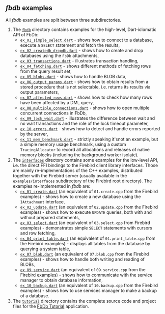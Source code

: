 ## *fbdb* examples

All *fbdb* examples are split between three subdirectories.

1. The [`fbdb`](https://github.com/hipercompl/fbdb/tree/main/example/fbdb) directory contains examples for the high-level, Dart-idiomatic API of FbDb:
    - [`ex_01_simple_select.dart`](https://github.com/hipercompl/fbdb/blob/main/example/fbdb/ex_01_simple_select.dart) - shows how to connect to a database, execute a `SELECT` statement and fetch the results,
    - [`ex_02_createdb_dropdb.dart`](https://github.com/hipercompl/fbdb/blob/main/example/fbdb/ex_02_createdb_dropdb.dart) - shows how to create and drop databases using the `FbDb` attachments,
    - [`ex_03_transactions.dart`](https://github.com/hipercompl/fbdb/blob/main/example/fbdb/ex_03_transactions.dart) - illustrates transaction handling,
    - [`ex_04_fetching.dart`](https://github.com/hipercompl/fbdb/blob/main/example/fbdb/ex_04_fetching.dart) - shows different methods of fetching rows from the query result set,
    - [`ex_05_blobs.dart`](https://github.com/hipercompl/fbdb/blob/main/example/fbdb/ex_05_blobs.dart) - shows how to handle BLOB data,
    - [`ex_06_output_params.dart`](https://github.com/hipercompl/fbdb/blob/main/example/fbdb/ex_06_output_params.dart) - shows how to obtain results from a stored procedure that is not selectable, i.e. returns its results via output parameters,
    - [`ex_07_affected_rows.dart`](https://github.com/hipercompl/fbdb/blob/main/example/fbdb/ex_07_affected_rows.dart) - shows how to check how many rows have been affected by a DML query,
    - [`ex_08_multiple_connections.dart`](https://github.com/hipercompl/fbdb/blob/main/example/fbdb/ex_08_multiple_connections.dart) - shows how to open multiple concurrent connections in FbDb,
    - [`ex_09_lock_wait.dart`](https://github.com/hipercompl/fbdb/blob/main/example/fbdb/ex_09_lock_wait.dart) - illustrates the difference between wait and no wait transactions and the role of the lock timeout parameter,
    - [`ex_10_errors.dart`](https://github.com/hipercompl/fbdb/blob/main/example/fbdb/ex_10_errors.dart) - shows how to detect and handle errors reported by the server,
    - [`ex_11_mem_benchmark.dart`](https://github.com/hipercompl/fbdb/blob/main/example/fbdb/ex_11_mem_benchmark.dart) - strictly speaking it'snot an example, but a simple memory usage benchmark, using a custom `TracingAllocator` to record all allocations and releases of native memory blocks (including the background worker isolate).
2. The [`interfaces`](https://github.com/hipercompl/fbdb/tree/main/example/interfaces) directory contains some examples for the low-level API, i.e. the direct FFI bindings to the Firebird client library interfaces. Those are mainly re-implementations of the C++ examples, distributed together with the Firebird server (usually available in the `examples/interfaces` subdirectory of the Firebird root directory). The examples re-implemented in *fbdb* are:
    - [`ex_01_create.dart`](https://github.com/hipercompl/fbdb/blob/main/example/interfaces/ex_01_create.dart) (an equivalent of `01.create.cpp` from the Firebird examples) - shows how to create a new database using the `IAttachment` interface,
    - [`ex_02_update.dart`](https://github.com/hipercompl/fbdb/blob/main/example/interfaces/ex_02_update.dart) (an equivalent of `02.update.cpp` from the Firebird examples) - shows how to execute `UPDATE` queries, both with and without prepared statements,
    - [`ex_03_select.dart`](https://github.com/hipercompl/fbdb/blob/main/example/interfaces/ex_03_select.dart) (an equivalent of `03.select.cpp` from Firebird examples) - demonstrates simple `SELECT` statements with cursors and row fetching,
    - [`ex_04_print_table.dart`](https://github.com/hipercompl/fbdb/blob/main/example/interfaces/ex_04_print_table.dart) (an equivalent of `04.print_table.cpp` from the Firebird examples) - displays all tables from the database by querying a system table,
    - [`ex_07_blob.dart`](https://github.com/hipercompl/fbdb/blob/main/example/interfaces/ex_07_blob.dart) (an equivalent of `07.blob.cpp` from the Firebird examples) - shows how to handle both writing and reading of BLOBs,
    - [`ex_09_service.dart`](https://github.com/hipercompl/fbdb/blob/main/example/interfaces/ex_09_service.dart) (an equivalent of `09.service.cpp` from the Firebird examples) - shows how to communicate with the service manager to obtain database information,
    - [`ex_10_backup.dart`](https://github.com/hipercompl/fbdb/blob/main/example/interfaces/ex_10_backup.dart) (an equivalent of `10.backup.cpp` from the Firebird examples) - shows how to use services manager to make a backup of a database.
3. The [`tutorial`](https://github.com/hipercompl/fbdb/tree/main/example/tutorial) directory contains the complete source code and project files for the [FbDb Tutorial](https://github.com/hipercompl/fbdb/blob/main/doc/fbdb_tutorial.md) application.
